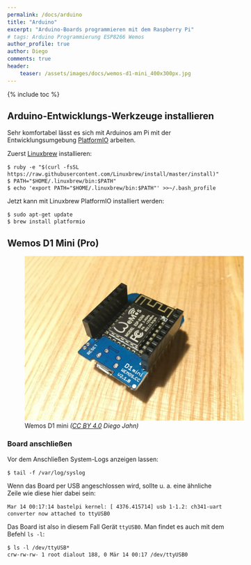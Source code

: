 ```yaml
---
permalink: /docs/arduino
title: "Arduino"
excerpt: "Arduino-Boards programmieren mit dem Raspberry Pi"
# tags: Arduino Programmierung ESP8266 Wemos
author_profile: true
author: Diego
comments: true
header:
    teaser: /assets/images/docs/wemos-d1-mini_400x300px.jpg
---
```

{% include toc %}
## Arduino-Entwicklungs-Werkzeuge installieren

Sehr komfortabel lässt es sich mit Arduinos am Pi mit der Entwicklungsumgebung [PlatformIO](http://platformio.org/) arbeiten.

Zuerst [Linuxbrew](http://linuxbrew.sh/) installieren:

    $ ruby -e "$(curl -fsSL https://raw.githubusercontent.com/Linuxbrew/install/master/install)"
    $ PATH="$HOME/.linuxbrew/bin:$PATH"
    $ echo 'export PATH="$HOME/.linuxbrew/bin:$PATH"' >>~/.bash_profile

Jetzt kann mit Linuxbrew PlatformIO installiert werden:

    $ sudo apt-get update
    $ brew install platformio

## Wemos D1 Mini (Pro)
<figure class="align-center" style="width: 100%;">
	<a href="/assets/images/docs/wemos-d1-mini.jpg"><img src="/assets/images/docs/wemos-d1-mini.jpg" alt="Foto eines Wemos-D1-mini-Boards"></a>
	<figcaption>Wemos D1 mini <i>(<a href="https://creativecommons.org/licenses/by/4.0/">CC BY 4.0</a> Diego Jahn)</i></figcaption>
</figure>

### Board anschließen

Vor dem Anschließen System-Logs anzeigen lassen:

    $ tail -f /var/log/syslog

Wenn das Board per USB angeschlossen wird, sollte u. a. eine ähnliche Zeile wie diese hier dabei sein:

    Mar 14 00:17:14 bastelpi kernel: [ 4376.415714] usb 1-1.2: ch341-uart converter now attached to ttyUSB0

Das Board ist also in diesem Fall Gerät ```ttyUSB0```. Man findet es auch mit dem Befehl ```ls -l```:

    $ ls -l /dev/ttyUSB*
    crw-rw-rw- 1 root dialout 188, 0 Mär 14 00:17 /dev/ttyUSB0
